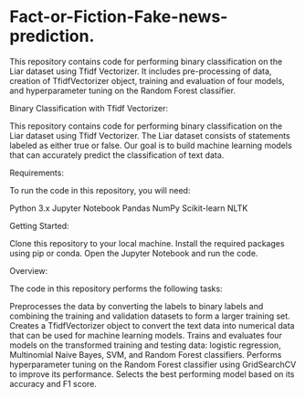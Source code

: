 # Fact-or-Fiction-Fake-news-prediction.
This repository contains code for performing binary classification on the Liar dataset using Tfidf Vectorizer. It includes pre-processing of data, creation of TfidfVectorizer object, training and evaluation of four models, and hyperparameter tuning on the Random Forest classifier.

Binary Classification with Tfidf Vectorizer:

This repository contains code for performing binary classification on the Liar dataset using Tfidf Vectorizer. The Liar dataset consists of statements labeled as either true or false. Our goal is to build machine learning models that can accurately predict the classification of text data.

Requirements:

To run the code in this repository, you will need:

Python 3.x
Jupyter Notebook
Pandas
NumPy
Scikit-learn
NLTK

Getting Started:

Clone this repository to your local machine.
Install the required packages using pip or conda.
Open the Jupyter Notebook and run the code.

Overview:

The code in this repository performs the following tasks:

Preprocesses the data by converting the labels to binary labels and combining the training and validation datasets to form a larger training set.
Creates a TfidfVectorizer object to convert the text data into numerical data that can be used for machine learning models.
Trains and evaluates four models on the transformed training and testing data: logistic regression, Multinomial Naive Bayes, SVM, and Random Forest classifiers.
Performs hyperparameter tuning on the Random Forest classifier using GridSearchCV to improve its performance.
Selects the best performing model based on its accuracy and F1 score.
